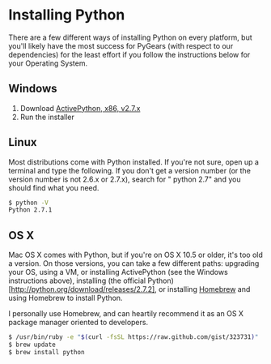 # Installing Python

There are a few different ways of installing Python on every platform, but you'll likely have the most
success for PyGears (with respect to our dependencies) for the least effort if you follow the instructions
below for your Operating System.


## Windows

1. Download [ActivePython, x86, v2.7.x](http://activestate.com/activepython/downloads)
2. Run the installer


## Linux

Most distributions come with Python installed. If you're not sure, open up a terminal and type the
following. If you don't get a version number (or the version number is not 2.6.x or 2.7.x), search for
"<distro> <distro version> python 2.7" and you should find what you need.

```bash
$ python -V
Python 2.7.1
```


## OS X

Mac OS X comes with Python, but if you're on OS X 10.5 or older, it's too old a version. On those
versions, you can take a few different paths: upgrading your OS, using a VM, or installing
ActivePython (see the Windows instructions above), installing (the official Python)[http://python.org/download/releases/2.7.2], or installing [Homebrew](http://mxcl.github.com/homebrew/) and using Homebrew to install Python.

I personally use Homebrew, and can heartily recommend it as an OS X package manager oriented to developers.

```bash
$ /usr/bin/ruby -e "$(curl -fsSL https://raw.github.com/gist/323731)"
$ brew update
$ brew install python
```
